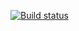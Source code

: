 [![Build status](https://build.appcenter.ms/v0.1/apps/aae6fdee-e5a7-4c65-bb5b-fea5b66276c8/branches/main/badge)](https://appcenter.ms)

